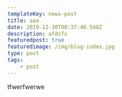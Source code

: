 ```yaml
---
templateKey: news-post
title: aaa
date: 2019-12-30T08:37:40.548Z
description: afdsfs
featuredpost: true
featuredimage: /img/blog-index.jpg
type: post
tags:
    - post
---
```


tfwerfwerwe
